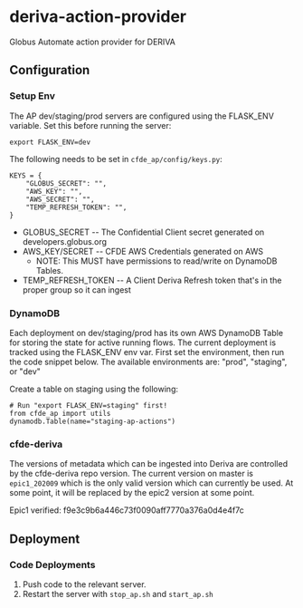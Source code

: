 # deriva-action-provider
Globus Automate action provider for DERIVA

## Configuration

### Setup Env

The AP dev/staging/prod servers are configured using the FLASK_ENV variable.
Set this before running the server:

    export FLASK_ENV=dev


The following needs to be set in `cfde_ap/config/keys.py`:

```
KEYS = {
    "GLOBUS_SECRET": "",
    "AWS_KEY": "",
    "AWS_SECRET": "",
    "TEMP_REFRESH_TOKEN": "",
}
```

* GLOBUS_SECRET -- The Confidential Client secret generated on developers.globus.org
* AWS_KEY/SECRET -- CFDE AWS Credentials generated on AWS
    * NOTE: This MUST have permissions to read/write on DynamoDB Tables.
* TEMP_REFRESH_TOKEN -- A Client Deriva Refresh token that's in the proper group so it can ingest

### DynamoDB

Each deployment on dev/staging/prod has its own AWS DynamoDB Table for storing
the state for active running flows. The current deployment is tracked using the
FLASK_ENV env var. First set the environment, then run the code snippet below.
The available environments are: "prod", "staging", or "dev"

Create a table on staging using the following: 

```
# Run "export FLASK_ENV=staging" first!
from cfde_ap import utils
dynamodb.Table(name="staging-ap-actions")
```

### cfde-deriva

The versions of metadata which can be ingested into Deriva are controlled by
the cfde-deriva repo version. The current version on master is `epic1_202009`
which is the only valid version which can currently be used. At some point, it
will be replaced by the epic2 version at some point. 

Epic1 verified: f9e3c9b6a446c73f0090aff7770a376a0d4e4f7c

## Deployment

### Code Deployments

1. Push code to the relevant server.
1. Restart the server with `stop_ap.sh` and `start_ap.sh`

